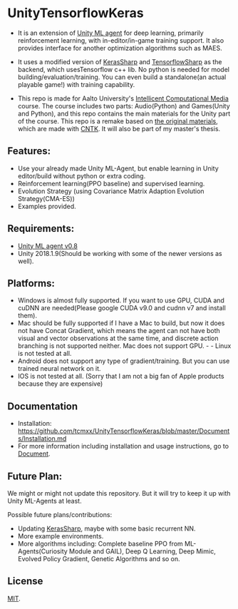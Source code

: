 # UnityTensorflowKeras

- It is an extension of [Unity ML agent](https://github.com/Unity-Technologies/ml-agents) for deep learning, primarily reinforcement learning, with in-editor/in-game training support. It also provides interface for another optimization algorithms such as MAES.

- It uses a modified version of [KerasSharp](https://github.com/tcmxx/keras-sharp) and [TensorflowSharp](https://github.com/migueldeicaza/TensorFlowSharp) as the backend, which usesTensorflow c++ lib. No python is needed for model building/evaluation/training. You can even build a standalone(an actual playable game!) with training capability.

- This repo is made for Aalto University's [Intellicent Computational Media](https://aaltoicmcourse.github.io/) course. The course includes two parts: Audio(Python) and Games(Unity and Python), and this repo contains the main materials for the Unity part of the course. This repo is a remake based on [the original materials](https://github.com/tcmxx/CNTKUnityTools), which are made with [CNTK](https://github.com/Microsoft/CNTK). It will also be part of my master's thesis.


## Features:
* Use your already made Unity ML-Agent, but enable learning in Unity editor/build without python or extra coding.
* Reinforcement learning(PPO baseline) and supervised learning.
* Evolution Strategy (using Covariance Matrix Adaption Evolution Strategy(CMA-ES))
* Examples provided.

## Requirements: 
- [Unity ML agent v0.8](https://github.com/Unity-Technologies/ml-agents) 
- Unity 2018.1.9(Should be working with some of the newer versions as well).

## Platforms:
- Windows is almost fully supported. If you want to use GPU, CUDA and cuDNN are needed(Please google CUDA v9.0 and cudnn v7 and install them). 
- Mac should be fully supported if I have a Mac to build, but now it does not have Concat Gradient, which means the agent can not have both visual and vector observations at the same time, and discrete action branching is not supported neither. Mac does not support GPU. - - Linux is not tested at all.
- Android does not support any type of gradient/training. But you can use trained neural network on it. 
- IOS is not tested at all.
(Sorry that I am not a big fan of Apple products because they are expensive)

## Documentation
- Installation: https://github.com/tcmxx/UnityTensorflowKeras/blob/master/Documents/Installation.md
- For more information including installation and usage instructions, go to [Document](Documents/Readme.md).

## Future Plan:
We might or might not update this repository. But it will try to keep it up with Unity ML-Agents at least.

Possible future plans/contributions:
* Updating [KerasSharp](https://github.com/tcmxx/keras-sharp), maybe with some basic recurrent NN.
* More example environments.
* More algorithms including: Complete baseline PPO from ML-Agents(Curiosity Module and GAIL), Deep Q Learning, Deep Mimic, Evolved Policy Gradient, Genetic Algorithms and so on.

## License
[MIT](LICENSE).
